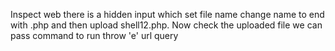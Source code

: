 Inspect web there is a hidden input which set file name change name to end with .php and then upload shell12.php. Now check the uploaded file we can pass command to run throw 'e' url query
